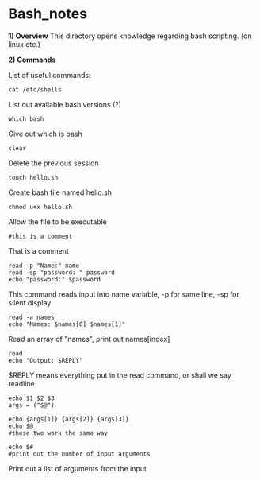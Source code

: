 # Bash_notes

**1) Overview**
This directory opens knowledge regarding bash scripting. (on linux etc.)

**2) Commands**

List of useful commands:
```
cat /etc/shells
```
List out available bash versions (?)
```
which bash
```
Give out which is bash
```
clear
```
Delete the previous session
```
touch hello.sh
```
Create bash file named hello.sh
```
chmod u+x hello.sh
```
Allow the file to be executable

```
#this is a comment
```
That is a comment

```
read -p "Name:" name
read -sp "password: " password
echo "password:" $password
```
This command reads input into name variable, -p for same line, -sp for silent display

```
read -a names
echo "Names: $names[0] $names[1]"
```
Read an array of "names", print out names[index]

```
read
echo "Output: $REPLY"
```
$REPLY means everything put in the read command, or shall we say readline

```
echo $1 $2 $3
args = ("$@")

echo {args[1]} {args[2]} {args[3]}
echo $@
#these two work the same way

echo $#
#print out the number of input arguments
```
Print out a list of arguments from the input

